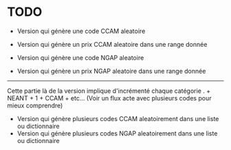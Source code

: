 # TODO

- Version qui génère une code CCAM aleatoire
- Version qui génère un prix CCAM aleatoire dans une range donnée

- Version qui génère une code NGAP aleatoire
- Version qui génère un prix NGAP aleatoire dans une range donnée


_________________________________________________________________


Cette partie là de la version implique d'incrémenté chaque catégorie
. + NEANT + 1 + CCAM + etc... (Voir un flux acte avec plusieurs codes pour mieux comprendre)


- Version qui génère plusieurs codes CCAM aleatoirement dans une liste ou dictionnaire
- Version qui génère plusieurs codes NGAP aleatoirement dans une liste ou dictionnaire

